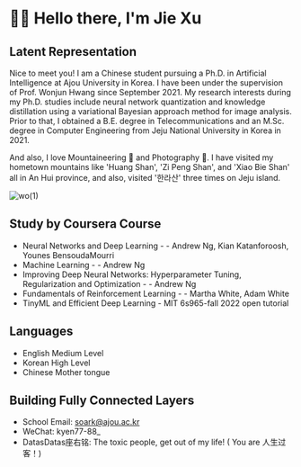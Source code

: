 # 👋👋 Hello there, I'm Jie Xu

## Latent Representation


Nice to meet you! I am a Chinese student pursuing a Ph.D. in Artificial Intelligence at Ajou University in Korea. I have been under the supervision of Prof. Wonjun Hwang since September 2021. My research interests during my Ph.D. studies include neural network quantization and knowledge distillation using a variational Bayesian approach method for image analysis. Prior to that, I obtained a B.E. degree in Telecommunications and an M.Sc. degree in Computer Engineering from Jeju National University in Korea in 2021.

And also, I love Mountaineering 🗻 and Photography 📸. I have visited my hometown mountains like 'Huang Shan', 'Zi Peng Shan', and 'Xiao Bie Shan' all in An Hui province, and also, visited '한라산' three times on Jeju island.

![wo(1)](https://github.com/Luadoo/Luadoo/assets/58927660/6dca96d0-d4c3-438b-8cce-0f79247e2c27)

## Study by Coursera Course
* Neural Networks and Deep Learning - - Andrew Ng, Kian Katanforoosh, Younes BensoudaMourri
* Machine Learning - - Andrew Ng
* Improving Deep Neural Networks: Hyperparameter Tuning, Regularization and Optimization - - Andrew Ng
* Fundamentals of Reinforcement Learning - - Martha White, Adam White
* TinyML and Efficient Deep Learning - MIT 6s965-fall 2022 open tutorial

## Languages
* English Medium Level
* Korean High Level
* Chinese Mother tongue

## Building Fully Connected Layers
* School Email: soark@ajou.ac.kr
* WeChat: kyen77-88_
* DatasDatas座右铭: The toxic people, get out of my life! ( You are 人生过客！)

